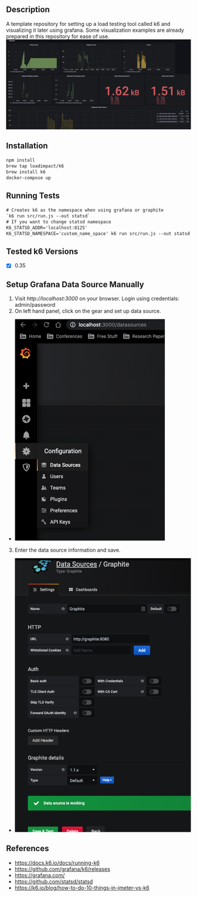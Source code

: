 ## Description
A template repository for setting up a load testing tool called k6 and visualizing it later using grafana.
Some visualization examples are already prepared in this repository for ease of use.
![](assets/dashboards.png)


##  Installation
```$xslt
npm install
brew tap loadimpact/k6
brew install k6
docker-compose up
```

##  Running Tests
```
# Creates k6 as the namespace when using grafana or graphite
`k6 run src/run.js --out statsd`
# If you want to change statsd namespace
K6_STATSD_ADDR='localhost:8125' K6_STATSD_NAMESPACE='custom_name_space' k6 run src/run.js --out statsd
```

## Tested k6 Versions
- [x] 0.35

## Setup Grafana Data Source Manually
1. Visit *http://localhost:3000* on your browser. Login using credentials: admin/password
2. On left hand panel, click on the gear and set up data source.
- ![datasource](./assets/datasource.png)

3. Enter the data source information and save.
- ![datasource](./assets/graphite.png)

## References
- https://docs.k6.io/docs/running-k6
- https://github.com/grafana/k6/releases
- https://grafana.com/
- https://github.com/statsd/statsd
- https://k6.io/blog/how-to-do-10-things-in-jmeter-vs-k6
